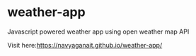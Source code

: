 # weather-app
Javascript powered weather app using open weather map API

Visit here:https://navyaganait.github.io/weather-app/
